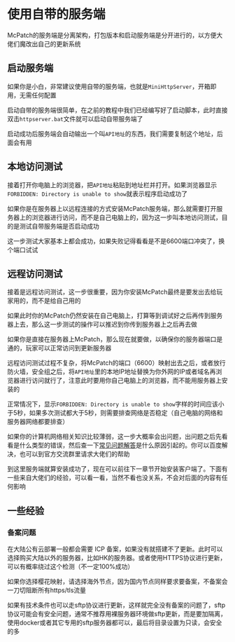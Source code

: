# 使用自带的服务端

McPatch的服务端是分离架构，打包版本和启动服务端是分开进行的，以方便大佬们魔改出自己的更新系统

## 启动服务端

如果你是小白，非常建议使用自带的服务端，也就是`MiniHttpServer`，开箱即用，无需任何配置

启动自带的服务端很简单，在之前的教程中我们已经编写好了启动脚本，此时直接双击`httpserver.bat`文件就可以启动自带服务端了

启动成功后服务端会自动输出一个叫`API地址`的东西，我们需要复制这个地址，后面会有用

## 本地访问测试

接着打开你电脑上的浏览器，把`API地址`粘贴到地址栏并打开。如果浏览器显示`FORBIDDEN: Directory is unable to show`就表示程序启动成功了

如果你是在服务器上以远程连接的方式安装McPatch服务端，那么就需要打开服务器上的浏览器进行访问，而不是自己电脑上的，因为这一步叫本地访问测试，目的是测试自带服务端是否启动成功

这一步测试大家基本上都会成功，如果失败记得看看是不是6600端口冲突了，换个端口试试

## 远程访问测试

接着是远程访问测试，这一步很重要，因为你安装McPatch最终是要发出去给玩家用的，而不是给自己用的

如果此时你的McPatch仍然安装在自己电脑上，打算等到调试好之后再传到服务器上去，那么这一步测试的操作可以推迟到你传到服务器上之后再去做

如果你是直接在服务器上McPatch，那么现在就要做，以确保你的服务器端口是通的，玩家可以正常访问到更新服务器

远程访问测试过程不复杂，将McPatch的端口（6600）映射出去之后，或者放行防火墙，安全组之后，将`API地址`里的本地IP地址替换为你外网的IP或者域名再浏览器进行访问就行了，注意此时要用你自己电脑上的浏览器，而不能用服务器上安装的

正常情况下，显示`FORBIDDEN: Directory is unable to show`字样的时间应该小于5秒，如果多次测试都大于5秒，则需要排查网络是否稳定（自己电脑的网络和服务器网络都要排查）

如果你的计算机网络相关知识比较薄弱，这一步大概率会出问题，出问题之后先看看是什么类型的错误，然后查一下[常见问题解答](faq.md)是什么原因引起的。你可以百度解决，也可以到官方交流群里请求大佬们的帮助

到这里服务端就算安装成功了，现在可以前往下一章节开始安装客户端了。下面有一些来自大佬们的经验，可以看一看，当然不看也没关系，不会对后面的内容有任何影响

## 一些经验

### 备案问题

在大陆公有云部署一般都会需要 ICP 备案，如果没有就搭建不了更新。此时可以选择购买大陆以外的服务器，比如HK的服务器。或者使用HTTPS协议进行更新，可以有概率绕过这个检测（不一定100%成功）

如果你选择樱花映射，请选择海外节点，因为国内节点同样要求要备案，不备案会一刀切阻断所有https/tls流量

如果有技术条件也可以走sftp协议进行更新，这样就完全没有备案的问题了，sftp协议可能会有安全问题，通常不推荐用裸服务器环境做sftp更新，而是要加隔离，使用docker或者其它专用的sftp服务器都可以，最后将目录设置为只读，会安全的多

